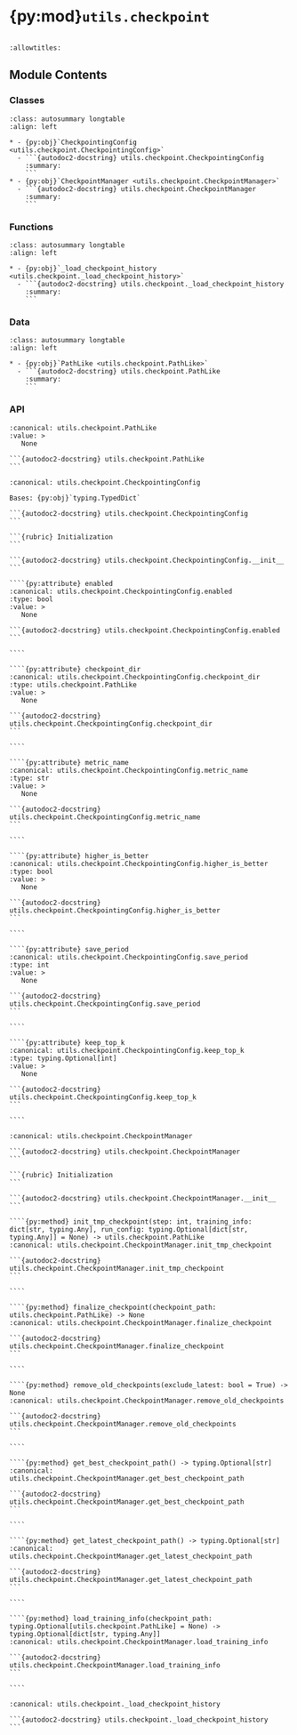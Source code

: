 # {py:mod}`utils.checkpoint`

```{py:module} utils.checkpoint
```

```{autodoc2-docstring} utils.checkpoint
:allowtitles:
```

## Module Contents

### Classes

````{list-table}
:class: autosummary longtable
:align: left

* - {py:obj}`CheckpointingConfig <utils.checkpoint.CheckpointingConfig>`
  - ```{autodoc2-docstring} utils.checkpoint.CheckpointingConfig
    :summary:
    ```
* - {py:obj}`CheckpointManager <utils.checkpoint.CheckpointManager>`
  - ```{autodoc2-docstring} utils.checkpoint.CheckpointManager
    :summary:
    ```
````

### Functions

````{list-table}
:class: autosummary longtable
:align: left

* - {py:obj}`_load_checkpoint_history <utils.checkpoint._load_checkpoint_history>`
  - ```{autodoc2-docstring} utils.checkpoint._load_checkpoint_history
    :summary:
    ```
````

### Data

````{list-table}
:class: autosummary longtable
:align: left

* - {py:obj}`PathLike <utils.checkpoint.PathLike>`
  - ```{autodoc2-docstring} utils.checkpoint.PathLike
    :summary:
    ```
````

### API

````{py:data} PathLike
:canonical: utils.checkpoint.PathLike
:value: >
   None

```{autodoc2-docstring} utils.checkpoint.PathLike
```

````

`````{py:class} CheckpointingConfig()
:canonical: utils.checkpoint.CheckpointingConfig

Bases: {py:obj}`typing.TypedDict`

```{autodoc2-docstring} utils.checkpoint.CheckpointingConfig
```

```{rubric} Initialization
```

```{autodoc2-docstring} utils.checkpoint.CheckpointingConfig.__init__
```

````{py:attribute} enabled
:canonical: utils.checkpoint.CheckpointingConfig.enabled
:type: bool
:value: >
   None

```{autodoc2-docstring} utils.checkpoint.CheckpointingConfig.enabled
```

````

````{py:attribute} checkpoint_dir
:canonical: utils.checkpoint.CheckpointingConfig.checkpoint_dir
:type: utils.checkpoint.PathLike
:value: >
   None

```{autodoc2-docstring} utils.checkpoint.CheckpointingConfig.checkpoint_dir
```

````

````{py:attribute} metric_name
:canonical: utils.checkpoint.CheckpointingConfig.metric_name
:type: str
:value: >
   None

```{autodoc2-docstring} utils.checkpoint.CheckpointingConfig.metric_name
```

````

````{py:attribute} higher_is_better
:canonical: utils.checkpoint.CheckpointingConfig.higher_is_better
:type: bool
:value: >
   None

```{autodoc2-docstring} utils.checkpoint.CheckpointingConfig.higher_is_better
```

````

````{py:attribute} save_period
:canonical: utils.checkpoint.CheckpointingConfig.save_period
:type: int
:value: >
   None

```{autodoc2-docstring} utils.checkpoint.CheckpointingConfig.save_period
```

````

````{py:attribute} keep_top_k
:canonical: utils.checkpoint.CheckpointingConfig.keep_top_k
:type: typing.Optional[int]
:value: >
   None

```{autodoc2-docstring} utils.checkpoint.CheckpointingConfig.keep_top_k
```

````

`````

`````{py:class} CheckpointManager(config: utils.checkpoint.CheckpointingConfig)
:canonical: utils.checkpoint.CheckpointManager

```{autodoc2-docstring} utils.checkpoint.CheckpointManager
```

```{rubric} Initialization
```

```{autodoc2-docstring} utils.checkpoint.CheckpointManager.__init__
```

````{py:method} init_tmp_checkpoint(step: int, training_info: dict[str, typing.Any], run_config: typing.Optional[dict[str, typing.Any]] = None) -> utils.checkpoint.PathLike
:canonical: utils.checkpoint.CheckpointManager.init_tmp_checkpoint

```{autodoc2-docstring} utils.checkpoint.CheckpointManager.init_tmp_checkpoint
```

````

````{py:method} finalize_checkpoint(checkpoint_path: utils.checkpoint.PathLike) -> None
:canonical: utils.checkpoint.CheckpointManager.finalize_checkpoint

```{autodoc2-docstring} utils.checkpoint.CheckpointManager.finalize_checkpoint
```

````

````{py:method} remove_old_checkpoints(exclude_latest: bool = True) -> None
:canonical: utils.checkpoint.CheckpointManager.remove_old_checkpoints

```{autodoc2-docstring} utils.checkpoint.CheckpointManager.remove_old_checkpoints
```

````

````{py:method} get_best_checkpoint_path() -> typing.Optional[str]
:canonical: utils.checkpoint.CheckpointManager.get_best_checkpoint_path

```{autodoc2-docstring} utils.checkpoint.CheckpointManager.get_best_checkpoint_path
```

````

````{py:method} get_latest_checkpoint_path() -> typing.Optional[str]
:canonical: utils.checkpoint.CheckpointManager.get_latest_checkpoint_path

```{autodoc2-docstring} utils.checkpoint.CheckpointManager.get_latest_checkpoint_path
```

````

````{py:method} load_training_info(checkpoint_path: typing.Optional[utils.checkpoint.PathLike] = None) -> typing.Optional[dict[str, typing.Any]]
:canonical: utils.checkpoint.CheckpointManager.load_training_info

```{autodoc2-docstring} utils.checkpoint.CheckpointManager.load_training_info
```

````

`````

````{py:function} _load_checkpoint_history(checkpoint_dir: pathlib.Path) -> list[tuple[int, utils.checkpoint.PathLike, dict[str, typing.Any]]]
:canonical: utils.checkpoint._load_checkpoint_history

```{autodoc2-docstring} utils.checkpoint._load_checkpoint_history
```
````
